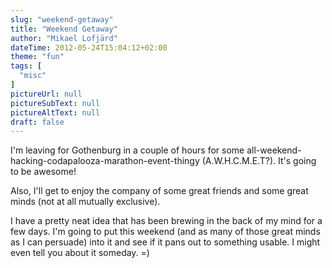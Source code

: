 ```yaml
---
slug: "weekend-getaway"
title: "Weekend Getaway"
author: "Mikael Lofjärd"
dateTime: 2012-05-24T15:04:12+02:00
theme: "fun"
tags: [
  "misc"
]
pictureUrl: null
pictureSubText: null
pictureAltText: null
draft: false
---
```

I'm leaving for Gothenburg in a couple of hours for some all-weekend-hacking-codapalooza-marathon-event-thingy (A.W.H.C.M.E.T?). It's going to be awesome!

Also, I'll get to enjoy the company of some great friends and some great minds (not at all mutually exclusive).

I have a pretty neat idea that has been brewing in the back of my mind for a few days. I'm going to put this weekend (and as many of those great minds as I can persuade) into it and see if it pans out to something usable. I might even tell you about it someday. =)
